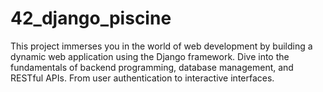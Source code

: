 # 42_django_piscine
This project immerses you in the world of web development by building a dynamic web application using the Django framework. Dive into the fundamentals of backend programming, database management, and RESTful APIs. From user authentication to interactive interfaces.
